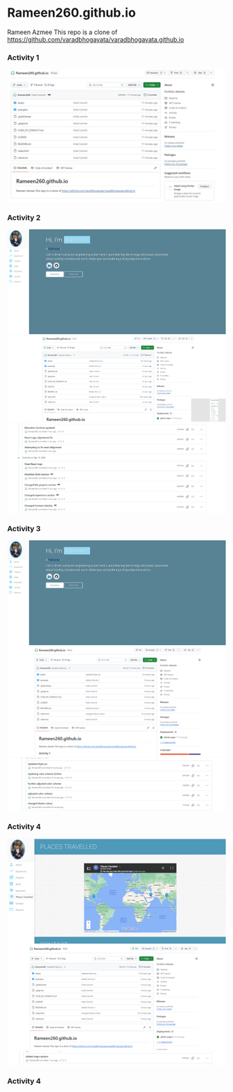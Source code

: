 # Rameen260.github.io
Rameen Azmee
This repo is a clone of https://github.com/varadbhogayata/varadbhogayata.github.io 

### Activity 1
<img src="examples/Activity1.JPG">

### Activity 2
<img src="examples/Activity2.PNG">
<img src="examples/Activity22.PNG">
<img src="examples/Activity23.PNG">


### Activity 3
<img src="examples/Activity2.PNG">
<img src="examples/Activity31.PNG">
<img src="examples/Activity3.png">

### Activity 4
<img src="examples/Activity42.PNG">
<img src="examples/Activity41.PNG">
<img src="examples/Activity4.PNG">

### Activity 4